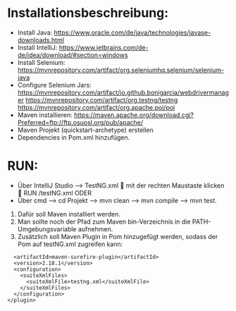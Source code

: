 # Installationsbeschreibung:

* Install Java: 
https://www.oracle.com/de/java/technologies/javase-downloads.html 
* Install  IntelliJ:
 https://www.jetbrains.com/de-de/idea/download/#section=windows 
* Install Selenium: 
https://mvnrepository.com/artifact/org.seleniumhq.selenium/selenium-java 
* Configure Selenium Jars:
https://mvnrepository.com/artifact/io.github.bonigarcia/webdrivermanager
https://mvnrepository.com/artifact/org.testng/testng
https://mvnrepository.com/artifact/org.apache.poi/poi
* Maven installieren: 
https://maven.apache.org/download.cgi?Preferred=ftp://ftp.osuosl.org/pub/apache/ 
* Maven Projekt (quickstart-archetype) erstellen
* Dependencies in Pom.xml hinzufügen.

# RUN:
* Über IntelliJ Studio --> TestNG.xml  mit der rechten Maustaste klicken  RUN /testNG.xml
ODER
* Über cmd --> cd Projekt --> mvn clean --> mvn compile --> mvn test.
1. Dafür soll Maven installiert werden.
2. Man sollte noch der Pfad zum Maven bin-Verzeichnis in die PATH-Umgebungsvariable aufnehmen.
3. Zusätzlich soll Maven Plugin in Pom hinzugefügt werden, sodass der Pom auf testNG.xml zugreifen kann:

```<plugin>
  <artifactId>maven-surefire-plugin</artifactId>
  <version>2.18.1</version>
  <configuration>
    <suiteXmlFiles>
      <suiteXmlFile>testng.xml</suiteXmlFile>
    </suiteXmlFiles>
  </configuration>
</plugin>
```
